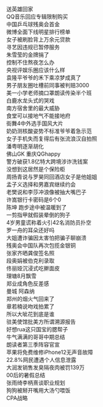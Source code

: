 送英雄回家  
QQ音乐回应专辑限制购买  
中国乒乓球残奥会首金  
微博全面下线明星排行榜单  
女子被刷脸背上万余元贷款  
寻艺因违规已暂停服务  
朱雪莹的金牌捐了  
控制不住熬夜怎么办  
央视评娱乐圈应该什么样  
袁隆平爷爷的禾下乘凉梦成真了  
男子朋友圈吐槽前同事被判赔3000  
美一小学老师摘口罩朗读传染半个班  
白鹿水龙头式的哭戏  
南方宿舍里的最大威胁  
食堂可以接地气不能接地府  
街舞4中外选手国风大片  
奶奶测核酸姿势不标准爷爷着急示范  
女子手机失而复得后有张流浪汉自拍照  
潘粤明逐渐胡化  
佛山GK 重庆QGhappy  
警方破获1.8亿特大跨境涉诈洗钱案  
没想到这居然是个保险柜  
周扬青说与罗昊同回酒店女子是他姐姐  
孟子义选择和男嘉宾继续约会  
老樊说和李莎冲浪像被抽大嘴巴子  
许嵩银行卡密码是6个0  
陈坤 跑步途中被温暖到了  
一剪指甲就假装晕倒的狗子  
4岁男童谎称着火引42名消防员扑空  
罗一舟的耳朵还好吗  
大姐遭诈骗因太害怕把骗子聊崩溃  
残奥会中国队再次包揽金银铜  
张家齐晒龚俊签名照  
段奥娟被伯克利录取  
佟丽娅沉浸式吃擀面皮  
理塘8月飘雪  
郑业成角色反差感  
曼城 阿森纳  
郑州的烟火气回来了  
章若楠说吻戏拍累了  
所以大呲花到底是谁  
驻美使馆批美方所谓溯源报告  
好想rua这只国宝的腮帮子  
牛气满满的哥哥中期总结  
朗读者第三季阵容官宣  
苹果将免费维修iPhone12无声音故障  
22.8%网民遭遇个人信息泄露  
大润发销售发臭隔夜肉被罚139万  
00后的暑假总结  
张雨绮李柄熹谈职业规划  
狗狗被掰开嘴用大汤勺喂饭  
CPA战略  

